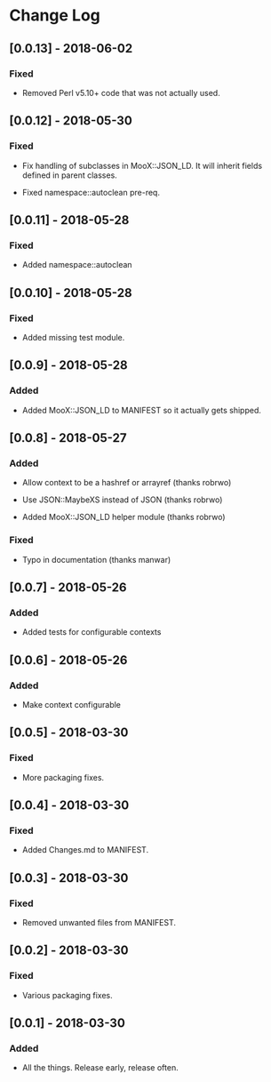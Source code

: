 # Change Log

## [0.0.13] - 2018-06-02

### Fixed

- Removed Perl v5.10+ code that was not actually used.

## [0.0.12] - 2018-05-30

### Fixed

- Fix handling of subclasses in MooX::JSON_LD. It will inherit fields
  defined in parent classes.

- Fixed namespace::autoclean pre-req.

## [0.0.11] - 2018-05-28

### Fixed

- Added namespace::autoclean

## [0.0.10] - 2018-05-28

### Fixed

- Added missing test module.

## [0.0.9] - 2018-05-28

### Added

- Added MooX::JSON_LD to MANIFEST so it actually gets shipped.

## [0.0.8] - 2018-05-27

### Added

- Allow context to be a hashref or arrayref (thanks robrwo)

- Use JSON::MaybeXS instead of JSON (thanks robrwo)

- Added MooX::JSON_LD helper module (thanks robrwo)

### Fixed

- Typo in documentation (thanks manwar)

## [0.0.7] - 2018-05-26

### Added

- Added tests for configurable contexts

## [0.0.6] - 2018-05-26

### Added

- Make context configurable

## [0.0.5] - 2018-03-30

### Fixed

- More packaging fixes.

## [0.0.4] - 2018-03-30

### Fixed

- Added Changes.md to MANIFEST.

## [0.0.3] - 2018-03-30

### Fixed

- Removed unwanted files from MANIFEST.

## [0.0.2] - 2018-03-30

### Fixed

- Various packaging fixes.

## [0.0.1] - 2018-03-30

### Added

- All the things. Release early, release often.
